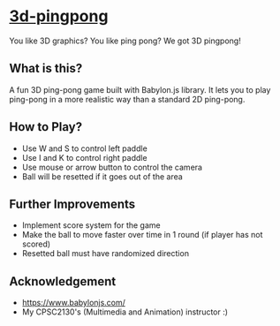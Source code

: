 # [3d-pingpong](https://brianrahadi.github.io/3d-pingpong/)
You like 3D graphics? You like ping pong? We got 3D pingpong!

## What is this?
A fun 3D ping-pong game built with Babylon.js library. It lets you to play ping-pong in a more realistic way than a standard 2D ping-pong.

## How to Play?
- Use W and S to control left paddle
- Use I and K to control right paddle
- Use mouse or arrow button to control the camera
- Ball will be resetted if it goes out of the area

## Further Improvements
- Implement score system for the game
- Make the ball to move faster over time in 1 round (if player has not scored)
- Resetted ball must have randomized direction

## Acknowledgement
- https://www.babylonjs.com/
- My CPSC2130's (Multimedia and Animation) instructor :)
